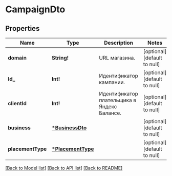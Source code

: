 # CampaignDto

## Properties
Name | Type | Description | Notes
------------ | ------------- | ------------- | -------------
**domain** | **String!** | URL магазина. | [optional] [default to null]
**Id_** | **Int!** | Идентификатор кампании. | [optional] [default to null]
**clientId** | **Int!** | Идентификатор плательщика в Яндекс Балансе. | [optional] [default to null]
**business** | [***BusinessDto**](BusinessDTO.md) |  | [optional] [default to null]
**placementType** | [***PlacementType**](PlacementType.md) |  | [optional] [default to null]

[[Back to Model list]](../README.md#documentation-for-models) [[Back to API list]](../README.md#documentation-for-api-endpoints) [[Back to README]](../README.md)


